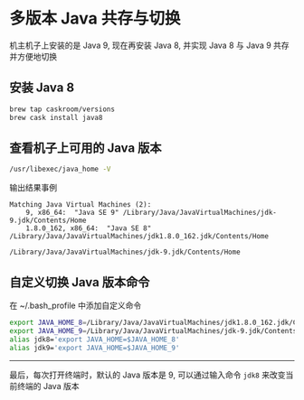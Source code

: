 # 多版本 Java 共存与切换

机主机子上安装的是 Java 9, 现在再安装 Java 8, 并实现 Java 8 与 Java 9 共存并方便地切换

## 安装 Java 8

```sh
brew tap caskroom/versions
brew cask install java8
```

## 查看机子上可用的 Java 版本

```sh
/usr/libexec/java_home -V
```

输出结果事例

```
Matching Java Virtual Machines (2):
    9, x86_64:  "Java SE 9" /Library/Java/JavaVirtualMachines/jdk-9.jdk/Contents/Home
    1.8.0_162, x86_64:  "Java SE 8" /Library/Java/JavaVirtualMachines/jdk1.8.0_162.jdk/Contents/Home

/Library/Java/JavaVirtualMachines/jdk-9.jdk/Contents/Home
```

## 自定义切换 Java 版本命令

在 ~/.bash_profile 中添加自定义命令

```sh
export JAVA_HOME_8=/Library/Java/JavaVirtualMachines/jdk1.8.0_162.jdk/Contents/Home
export JAVA_HOME_9=/Library/Java/JavaVirtualMachines/jdk-9.jdk/Contents/Home
alias jdk8='export JAVA_HOME=$JAVA_HOME_8'
alias jdk9='export JAVA_HOME=$JAVA_HOME_9'
```

---

最后，每次打开终端时，默认的 Java 版本是 9, 可以通过输入命令 `jdk8` 来改变当前终端的 Java 版本

